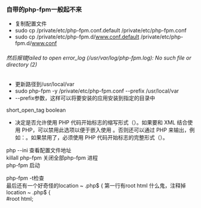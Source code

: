 ### 自带的php-fpm一般起不来

- 复制配置文件
- sudo cp /private/etc/php-fpm.conf.default /private/etc/php-fpm.conf
- sudo cp /private/etc/php-fpm.d/www.conf.default /private/etc/php-fpm.d/www.conf

###### 然后报错failed to open error_log (/usr/var/log/php-fpm.log): No such file or directory (2)
- 更新路径到/usr/local/var
- sudo php-fpm -y /private/etc/php-fpm.conf --prefix /usr/local/var
- --prefix参数，这样可以将要安装的应用安装到指定的目录中

short_open_tag boolean
- 决定是否允许使用 PHP 代码开始标志的缩写形式（<? ?>）。如果要和 XML 结合使用 PHP，可以禁用此选项以便于嵌入使用 <?xml ?>。否则还可以通过 PHP 来输出，例如：<?php echo '<?xml version="1.0"'; ?>。如果禁用了，必须使用 PHP 代码开始标志的完整形式（<?php ?>）。

php --ini 查看配置文件地址 </br>
killall  php-fpm 关闭全部php-fpm 进程  </br>
php-fpm 启动 </br>

php-fpm -t检查 </br>
最后还有一个好奇怪的location ~ \.php$ { 第一行有root html 什么鬼，注释掉 </br>
location ~ \.php$ {  </br>
    #root           html;   </br>
